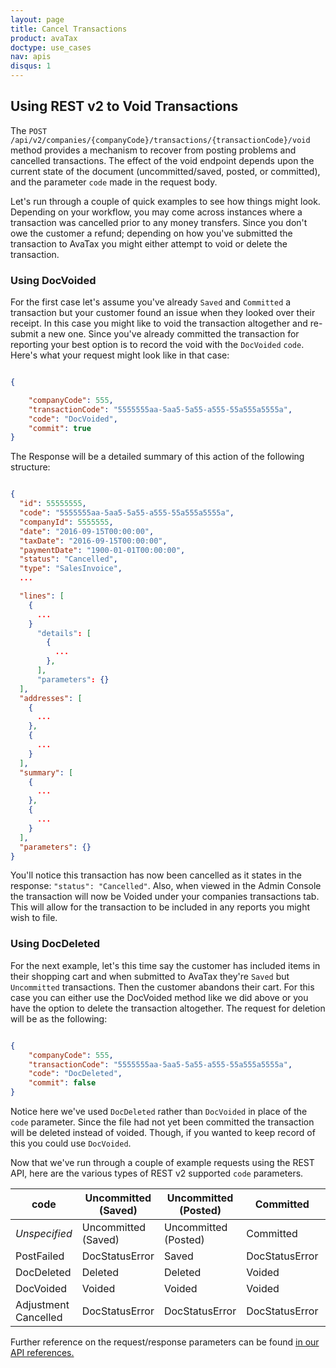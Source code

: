```yaml
---
layout: page
title: Cancel Transactions
product: avaTax
doctype: use_cases
nav: apis
disqus: 1
---
```


## Using REST v2 to Void Transactions

The `POST /api/v2/companies/{companyCode}/transactions/{transactionCode}/void` method provides a mechanism to recover from posting problems and cancelled transactions. The effect of the void endpoint depends upon the current state of the document (uncommitted/saved, posted, or committed), and the parameter `code` made in the request body.

Let's run through a couple of quick examples to see how things might look. Depending on your workflow, you may come across instances where a transaction was cancelled prior to any money transfers. Since you don't owe the customer a refund; depending on how you've submitted the transaction to AvaTax you might either attempt to void or delete the transaction.

### Using DocVoided

For the first case let's assume you've already `Saved` and `Committed` a transaction but your customer found an issue when they looked over their receipt. In this case you might like to void the transaction altogether and re-submit a new one. Since you've already committed the transaction for reporting your best option is to record the void with the `DocVoided` `code`. Here's what your request might look like in that case:

```json

{

    "companyCode": 555,
    "transactionCode": "5555555aa-5aa5-5a55-a555-55a555a5555a",
    "code": "DocVoided",
    "commit": true
}
```

The Response will be a detailed summary of this action of the following structure:

```json

{
  "id": 55555555,
  "code": "5555555aa-5aa5-5a55-a555-55a555a5555a",
  "companyId": 5555555,
  "date": "2016-09-15T00:00:00",
  "taxDate": "2016-09-15T00:00:00",
  "paymentDate": "1900-01-01T00:00:00",
  "status": "Cancelled",
  "type": "SalesInvoice",
  ...

  "lines": [
    {
      ...
    }
      "details": [
        {
          ...
        },  
      ],
      "parameters": {}
  ],
  "addresses": [
    {
      ...
    },
    {
      ...
    }
  ],
  "summary": [
    {
      ...
    },
    {
      ...
    }
  ],
  "parameters": {}
}
```

You'll notice this transaction has now been cancelled as it states in the response: `"status": "Cancelled"`. Also, when viewed in the Admin Console the transaction will now be Voided under your companies transactions tab. This will allow for the transaction to be included in any reports you might wish to file.

### Using DocDeleted

For the next example, let's this time say the customer has included items in their shopping cart and when submitted to AvaTax they're `Saved` but `Uncommitted` transactions. Then the customer abandons their cart. For this case you can either use the DocVoided method like we did above or you have the option to delete the transaction altogether. The request for deletion will be as the following:

```json

{
    "companyCode": 555,
    "transactionCode": "5555555aa-5aa5-5a55-a555-55a555a5555a",
    "code": "DocDeleted",
    "commit": false
}
```

Notice here we've used `DocDeleted` rather than `DocVoided` in place of the `code` parameter. Since the file had not yet been committed the transaction will be deleted instead of voided. Though, if you wanted to keep record of this you could use `DocVoided`.

Now that we've run through a couple of example requests using the REST API, here are the various types of REST v2 supported `code` parameters.

<div class="mobile-table">
	<table class="styled-table">
		<thead>
			<tr>
				<th>code</th>
				<th>Uncommitted (Saved)</th>
				<th>Uncommitted (Posted)</th>
				<th>Committed</th>
				<th>Committed (Adjusted)</th>
				<th>Voided</th>
			</tr>
		</thead>
		<tbody>
			<tr>
				<td><em>Unspecified</em></td>
				<td>Uncommitted (Saved)</td>
				<td>Uncommitted (Posted)</td>
				<td>Committed</td>
				<td>Committed (Adjusted)</td>
				<td>Voided</td>
			</tr>
			<tr>
				<td>PostFailed</td>
				<td>DocStatusError</td>
				<td>Saved</td>
				<td>DocStatusError</td>
				<td>DocStatusError</td>
				<td>DocStatusError</td>
			</tr>
			<tr>
				<td>DocDeleted</td>
				<td>Deleted</td>
				<td>Deleted</td>
				<td>Voided</td>
				<td>Voided</td>
				<td>Deleted</td>
			</tr>
			<tr>
				<td>DocVoided</td>
				<td>Voided</td>
				<td>Voided</td>
				<td>Voided</td>
				<td>Voided</td>
				<td>Voided</td>
			</tr>
			<tr>
				<td>Adjustment Cancelled</td>
				<td>DocStatusError</td>
				<td>DocStatusError</td>
				<td>DocStatusError</td>
				<td>Removes last adjustment.</td>
				<td>DocStatusError</td>
			</tr>
		</tbody>
	</table>
</div>

Further reference on the request/response parameters can be found <a href="http://developer.avalara.com/avatax/api-reference/tax/v2/Transactions/#ApiV2CompaniesByCompanyCodeTransactionsByTransactionCodeVoidPost"> in our API references.</a>
